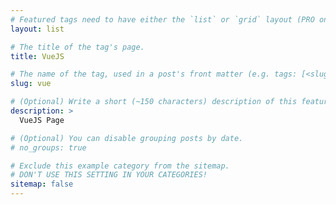 ```yaml
---
# Featured tags need to have either the `list` or `grid` layout (PRO only).
layout: list

# The title of the tag's page.
title: VueJS

# The name of the tag, used in a post's front matter (e.g. tags: [<slug>]).
slug: vue

# (Optional) Write a short (~150 characters) description of this featured tag.
description: >
  VueJS Page

# (Optional) You can disable grouping posts by date.
# no_groups: true

# Exclude this example category from the sitemap.
# DON'T USE THIS SETTING IN YOUR CATEGORIES!
sitemap: false
---
```

